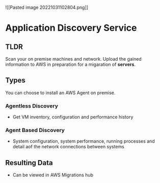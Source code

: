 ![[Pasted image 20221031102804.png]]
# Application Discovery Service

## TLDR
Scan your on premise machines and network. Upload the gained information to AWS in preparation for a migaration of **servers**.

## Types
You can choose to install an AWS Agent on premise.

### Agentless Discovery
- Get VM inventory, configuration and performance history

### Agent Based Discovery
- System configuration, system performance, running processes and detail aof the network connections between systems

## Resulting Data
- Can be viewed in AWS Migrations hub